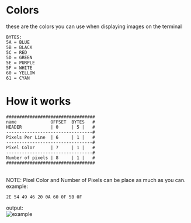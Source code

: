 
# Colors
these are the colors you can use when displaying images on the terminal
```
BYTES:
5A = BLUE
5B = BLACK
5C = RED
5D = GREEN
5E = PURPLE
5F = WHITE
60 = YELLOW
61 = CYAN
```

# How it works

```
##################################
name             OFFSET  BYTES   #
HEADER           | 0     | 5 |   #
---------------------------------#
Pixels Per Line  | 6     | 1 |   #
---------------------------------#
Pixel Color      | 7     | 1 |   # 
---------------------------------#
Number of pixels | 8     | 1 |   #
##################################
```
<br>
NOTE: Pixel Color and Number of Pixels can be place as much as you can. example:

```
2E 54 49 46 20 0A 60 0F 5B 0F
```
output: <br>
![example](https://i.imgur.com/KVuTk7V.png)


